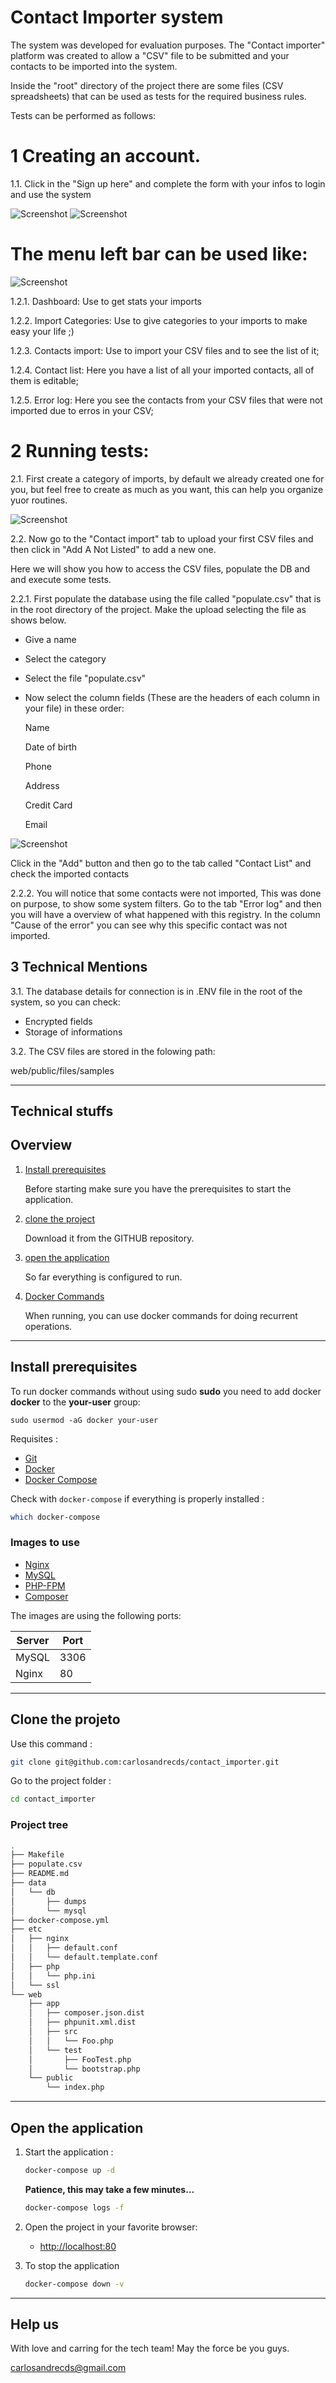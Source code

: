 # Contact Importer system 
The system was developed for evaluation purposes. The "Contact importer" platform was created to allow a "CSV" file to be submitted and your contacts to be imported into the system.

Inside the "root" directory of the project there are some files (CSV spreadsheets) that can be used as tests for the required business rules.

Tests can be performed as follows: 

# 1 Creating an account.


1.1. Click in the "Sign up here" and complete the form with your infos to login and use the system


![Screenshot](docs/creating_account.png)
![Screenshot](docs/creating_account2.png)


# The menu left bar can be used like:

![Screenshot](docs/menu.png)

1.2.1. Dashboard: Use to get stats your imports

1.2.2. Import Categories: Use to give categories to your imports to make easy your life ;)

1.2.3. Contacts import: Use to import your CSV files and to see the list of it;

1.2.4. Contact list: Here you have a list of all your imported contacts, all of them is editable;

1.2.5. Error log: Here you see the contacts from your CSV files that were not imported due to erros in your CSV;


# 2 Running tests: 

2.1. First create a category of imports, by default we already created one for you, but feel free to create as much as you want, this can help you organize yuor routines.

![Screenshot](docs/cate.png)

2.2. Now go to the "Contact import" tab to upload your first CSV files and then click in "Add A Not Listed" to add a new one. 

Here we will show you how to access the CSV files, populate the DB and and execute some tests.

2.2.1. First populate the database using the file called "populate.csv" that is in the root directory of the project. Make the upload selecting the file as shows below.

- Give a name
- Select the category 
- Select the file "populate.csv"
- Now select the column fields (These are the headers of each column in your file) in these order: 

    Name

    Date of birth

    Phone 

    Address

    Credit Card

    Email

![Screenshot](docs/populate.png)

Click in the "Add" button and then go to the tab called "Contact List" and check the imported contacts

2.2.2. You will notice that some contacts were not imported, This was done on purpose, to show some system filters. Go to the tab "Error log" and then you will have a overview 
of what happened with this registry. In the column "Cause of the error" you can see why this specific contact was not imported.


## 3 Technical Mentions

3.1. The database details for connection is in .ENV file in the root of the system, so you can check:

- Encrypted fields
- Storage of informations


3.2. The CSV files are stored in the folowing path:

web/public/files/samples

___

## Technical stuffs

## Overview

1. [Install prerequisites](#install-prerequisites)

    Before starting make sure you have the prerequisites to start the application.

2. [clone the project](#clone-the-project)

    Download it from the GITHUB repository.

3. [open the application](#run-the-application)

    So far everything is configured to run.

4. [Docker Commands](#use-docker-commands)

    When running, you can use docker commands for doing recurrent operations.

___

## Install prerequisites

To run docker commands without using sudo **sudo** you need to add docker **docker** to the **your-user** group:

```
sudo usermod -aG docker your-user
```

Requisites :

* [Git](https://git-scm.com/downloads)
* [Docker](https://docs.docker.com/engine/installation/)
* [Docker Compose](https://docs.docker.com/compose/install/)

Check with `docker-compose` if everything is properly installed : 

```sh
which docker-compose
```


### Images to use

* [Nginx](https://hub.docker.com/_/nginx/)
* [MySQL](https://hub.docker.com/_/mysql/)
* [PHP-FPM](https://hub.docker.com/r/nanoninja/php-fpm/)
* [Composer](https://hub.docker.com/_/composer/)


The images are using the following ports:

| Server     | Port |
|------------|------|
| MySQL      | 3306 |
| Nginx      | 80   |

___

## Clone the projeto

Use this command :

```sh
git clone git@github.com:carlosandrecds/contact_importer.git
```

Go to the project folder :

```sh
cd contact_importer
```

### Project tree

```sh
.
├── Makefile
├── populate.csv
├── README.md
├── data
│   └── db
│       ├── dumps
│       └── mysql
├── docker-compose.yml
├── etc
│   ├── nginx
│   │   ├── default.conf
│   │   └── default.template.conf
│   ├── php
│   │   └── php.ini
│   └── ssl
└── web
    ├── app
    │   ├── composer.json.dist
    │   ├── phpunit.xml.dist
    │   ├── src
    │   │   └── Foo.php
    │   └── test
    │       ├── FooTest.php
    │       └── bootstrap.php
    └── public
        └── index.php
```

___


## Open the application

1. Start the application :

    ```sh
    docker-compose up -d
    ```

    **Patience, this may take a few minutes...**

    ```sh
    docker-compose logs -f 
    ```

2. Open the project in your favorite browser:

    * [http://localhost:80](http://localhost:80/)

3. To stop the application

    ```sh
    docker-compose down -v
    ```

___

## Help us
With love and carring for the tech team! May the force be you guys. 

carlosandrecds@gmail.com